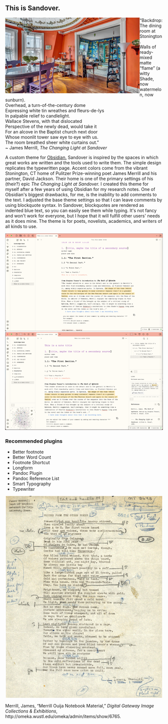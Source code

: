 ## This is Sandover.
<img align="left" width="430" src="images/merrill-jackson-apartment.jpeg">  
“Backdrop: The dining room at Stonington.  <br>
Walls of ready-mixed matte “flame” (a witty  <br>
Shade, now watermelon, now sunburn).  <br>
Overhead, a turn-of-the-century dome  <br>
Expressing white tin wreathes and fleurs-de-lys <br>  
In palpable relief to candlelight.  <br>
Wallace Stevens, with that dislocated  <br>
Perspective of the newly dead, would take it <br> 
For an alcove in the Baptist church next door  <br>
Whose moonlit tower saw eye to eye with us.  <br>
The room breathed sheer white curtains out.”  <br>
~ James Merrill, <i>The Changing Light at Sandover</i>

<br>

A custom theme for <a href="https://www.obsidian.md">Obsidian.</a> Sandover is inspired by the spaces in which great works are written and the tools used to write them. The simple design replicates the typewritten page. Accent colors come from the vibrant Stonington, CT home of Pulitzer Prize-winning poet James Merrill and his partner, David Jackson. Their home is one of the primary settings of his (their?) epic *The Changing Light at Sandover.* I created this theme for myself after a few years of using Obsidian for my research notes. One of Obsidian's biggest drawbacks, for me, is the inability to add comments to the text. I adjusted the base theme settings so that I can leave comments by using blockquote syntax. In Sandover, blockquotes are rendered as indented blue text, so you can easily see them while typing. It's not fancy and won't work for everyone, but I hope that it will fulfill other users' needs as it does mine. The theme is for poets, novelists, academics, and writers of all kinds to use.

<img width="700" src="images/Sandover_plain.png">
<img width="700" src="images/Sandover_with_plugins.png">

### Recommended plugins
* Better footnote
* Better Word Count
* Footnote Shortcut
* Longform
* Pandoc Plugin
* Pandoc Reference List
* Smart Typography
* Typewriter

<p align="center">
  <img width="500" src="images/WUSTL-Merrill-MS.jpg">
</p> 
<p>Merrill, James, “Merrill Ouija Notebook Material,” <i>Digital Gateway Image Collections & Exhibitions</i>, http://omeka.wustl.edu/omeka/admin/items/show/6765.</p>
